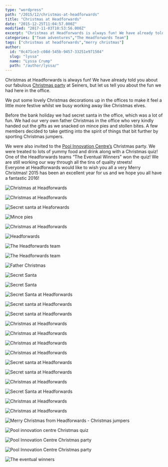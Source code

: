 ```yaml
---
type: "wordpress"
path: "/2015/12/christmas-at-headforwards"
title: "Christmas at Headforwards"
date: "2015-12-25T11:04:57.000Z"
modified: "2017-11-03T10:53:56.000Z"
excerpt: "Christmas at Headforwards is always fun! We have already told you about our fabulous Christmas party at Seiners, but let us tell you about the fun we had here in the office. We put some lovely Christmas decorations up in the offices to make it feel a little more festive whilst we busy working away …"
categories: ["Team adventures","The Headforwards Team"]
tags: ["christmas at headforwards","merry christmas"]
author:
  id: "0c471ce3-c08d-545b-9457-33251e971504"
  slug: "lyssa"
  name: "Lyssa Crump"
  path: "/author/lyssa/"
---
```

Christmas at Headforwards is always fun! We have already told you about our fabulous [Christmas party](http://www.headforwards.com/2015/12/headforwards-christmas-party-2015/) at Seiners, but let us tell you about the fun we had here in the office.

We put some lovely Christmas decorations up in the offices to make it feel a little more festive whilst we busy working away like Christmas elves.

Before the bank holiday we had secret santa in the office, which was a lot of fun. We had our very own father Christmas in the office who very kindly handed out the gifts as we snacked on mince pies and stollen bites. A few members decided to take getting into the spirit of things that bit further by sporting Christmas jumpers.

We were also invited to the [Pool Innovation Centre’s](http://www.cornwallinnovation.co.uk/pool-innovation-centre) Christmas party. We were treated to lots of yummy food and drink along with a Christmas quiz! One of the Headforwards teams “The Eventual Winners” won the quiz! We are still working our way through all the tins of quality streets!  
Everyone at Headforwards would like to wish you all a very Merry Christmas! 2015 has been an excellent year for us and we hope you all have a fantastic 2016!

![Christmas at Headforwards ](http://www.headforwards.com/wp-content/uploads/2015/12/EGObYfo2fvIxX8xJ7YscBj6yVvB0UPkhUvDpvnQeZP4-225x300.jpeg)

![Christmas at Headforwards ](http://www.headforwards.com/wp-content/uploads/2015/12/EVr0uJvdJacuWMoezgRgn17FCJj_5FoIpdDgeQk-tDc-225x300.jpeg)

![Secret santa at Heaforwards ](http://www.headforwards.com/wp-content/uploads/2015/12/12377918_972377316168565_8752150303379535941_o-225x300.jpg)

![Mince pies](http://www.headforwards.com/wp-content/uploads/2015/12/12366355_972497136156583_456466883778746471_n-300x225.jpg)

![Christmas at Headforwards ](http://www.headforwards.com/wp-content/uploads/2015/12/Father-christmas-at-Headforwards--300x224.png)

![Headforwards ](http://www.headforwards.com/wp-content/uploads/2015/12/12360066_972497129489917_8193750410814827524_n-300x225.jpg)

![The Headforwards team ](http://www.headforwards.com/wp-content/uploads/2015/12/12390973_972497392823224_6508818984102292667_n-300x225.jpg)

![The Headforwards team ](http://www.headforwards.com/wp-content/uploads/2015/12/10366320_972497236156573_4260451653051747212_n-300x225.jpg)

![Father Christmas ](http://www.headforwards.com/wp-content/uploads/2015/12/1456504_972497252823238_1495904909592794156_n-300x225.jpg)

![Secret Santa ](http://www.headforwards.com/wp-content/uploads/2015/12/12360309_972497249489905_7811951737523207210_n-300x225.jpg)

![Secret Santa](http://www.headforwards.com/wp-content/uploads/2015/12/12321605_972497362823227_8435584319186212973_n-300x225.jpg)

![Secret Santa at Headforwards ](http://www.headforwards.com/wp-content/uploads/2015/12/12390973_972497392823224_6508818984102292667_n-1-300x225.jpg)

![Secret santa at Headforwards](http://www.headforwards.com/wp-content/uploads/2015/12/12321609_972497502823213_1619383296983202137_n-300x225.jpg)

![Secret santa at Headforwards ](http://www.headforwards.com/wp-content/uploads/2015/12/10403493_972497506156546_3836363521989114644_n-300x225.jpg)

![Christmas at Headforwards ](http://www.headforwards.com/wp-content/uploads/2015/12/1928335_972497512823212_1469946973703066672_n-300x225.jpg)

![Christmas at Headforwards ](http://www.headforwards.com/wp-content/uploads/2015/12/1923765_972497712823192_5094388605201162780_n-300x225.jpg)

![Christmas at Headforwards ](http://www.headforwards.com/wp-content/uploads/2015/12/12392063_972497722823191_5864835509111177800_n-300x225.jpg)

![Christmas at Headforwards ](http://www.headforwards.com/wp-content/uploads/2015/12/12376565_972497812823182_7797016460302799629_n-300x225.jpg)

![Secret santa at Headforwards ](http://www.headforwards.com/wp-content/uploads/2015/12/12376757_972497819489848_1287660327626370845_n-300x225.jpg)

![Secret santa at Headforwards ](http://www.headforwards.com/wp-content/uploads/2015/12/1238855_972497816156515_8065547254183575084_n-300x225.jpg)

![Christmas at Headforwards ](http://www.headforwards.com/wp-content/uploads/2015/12/12376718_972497946156502_6372696685573839606_n-300x225.jpg)

![Secret Santa at Headforwards](http://www.headforwards.com/wp-content/uploads/2015/12/12348024_972497929489837_3585328013362389948_n-300x225.jpg)

![Christmas at Headforwards ](http://www.headforwards.com/wp-content/uploads/2015/12/182919_972497912823172_8300830359602382512_n-300x225.jpg)

![Christmas at Headforwards ](http://www.headforwards.com/wp-content/uploads/2015/12/10246390_972498016156495_2080901399499102245_n-300x225.jpg)

![Merry Christmas from Headforwards - Christmas jumpers](http://www.headforwards.com/wp-content/uploads/2015/12/554839_972391132833850_1311073040643271858_n-300x225.jpg)

![Pool innovation centre Christmas quiz](http://www.headforwards.com/wp-content/uploads/2015/12/12390875_10153828686473200_6008972320316252411_n-300x225.jpg)

![Pool Innovation Centre Christmas party](http://www.headforwards.com/wp-content/uploads/2015/12/12390855_10153828686468200_7015127156747591540_n-300x225.jpg)

![Pool Innovation Centre Christmas party](http://www.headforwards.com/wp-content/uploads/2015/12/12375138_10153828686373200_9015113784181926140_o-225x300.jpg)

![The eventual winners ](http://www.headforwards.com/wp-content/uploads/2015/12/12347676_10153829515698200_3437848520711436848_n-225x300.jpg)